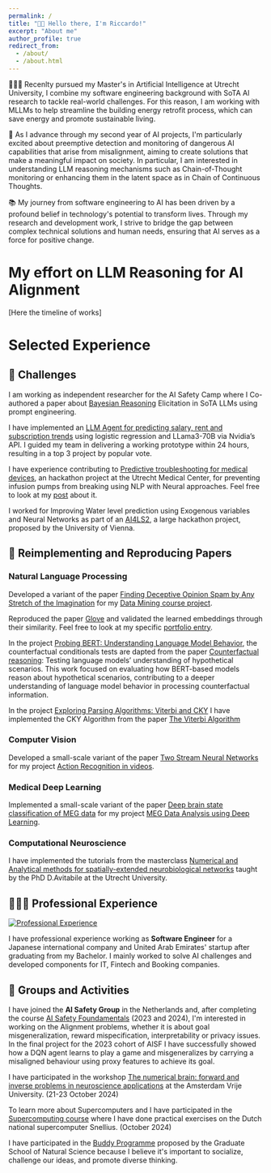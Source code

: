 ```yaml
---
permalink: /
title: "👋🏼 Hello there, I'm Riccardo!"
excerpt: "About me"
author_profile: true
redirect_from: 
  - /about/
  - /about.html
---
```


👨🏻‍💻 Recenlty pursued my Master's in Artificial Intelligence at Utrecht University, I combine my software engineering background with SoTA AI research to tackle real-world challenges. For this reason, I am working with MLLMs to help streamline the building energy retrofit process, which can save energy and promote sustainable living.

🔬 As I advance through my second year of AI projects, I'm particularly excited about preemptive detection and monitoring of dangerous AI capabilities that arise from misalignment, aiming to create solutions that make a meaningful impact on society. In particular, I am interested in understanding LLM reasoning mechanisms such as Chain-of-Thought monitoring or enhancing them in the latent space as in Chain of Continuous Thoughts.

📚 My journey from software engineering to AI has been driven by a profound belief in technology's potential to transform lives. Through my research and development work, I strive to bridge the gap between complex technical solutions and human needs, ensuring that AI serves as a force for positive change.

# My effort on LLM Reasoning for AI Alignment

[Here the timeline of works]

# Selected Experience

## 🤖 Challenges
I am working as independent researcher for the AI Safety Camp where I Co-authored a paper about [Bayesian Reasoning](https://arxiv.org/abs/2507.17951) Elicitation in SoTA LLMs using prompt engineering.

I have implemented an [LLM Agent for predicting salary, rent and subscription trends](https://www.linkedin.com/feed/update/urn:li:activity:7325902005418246155/) using logistic regression and LLama3-70B via Nvidia’s API. I guided my team in delivering a working prototype within 24 hours, resulting in a top 3 project by popular vote.

I have experience contributing to [Predictive troubleshooting for medical devices](https://eit-innovaid.eu/hackathon-challenge-d-predicting-troubleshooting-for-medical-devices/), an hackathon project at the Utrecht Medical Center, for preventing infusion pumps from breaking using NLP with Neural approaches. Feel free to look at my [post](https://www.linkedin.com/posts/riccardo-campanella_taking-part-in-my-first-hackathon-organized-activity-7134492518687092736-duVi?utm_source=share&utm_medium=member_desktop) about it.

I worked for Improving Water level prediction using Exogenous variables and Neural Networks as part of an [AI4LS2](https://taikai.network/en/gradient0/hackathons/AI4LS2), a large hackathon project, proposed by the University of Vienna. 

## 📜 Reimplementing and Reproducing Papers
### Natural Language Processing
Developed a variant of the paper [Finding Deceptive Opinion Spam by Any Stretch of the Imagination](https://arxiv.org/abs/1107.4557) for my [Data Mining course project](https://riccardocampanella.github.io/rc-homepage/portfolio/mega_dm_decptive_spam/).

Reproduced the paper [Glove](https://nlp.stanford.edu/pubs/glove.pdf) and validated the learned embeddings through their similarity. Feel free to look at my specific [portfolio entry](https://riccardocampanella.github.io/rc-homepage/portfolio/mlhvl_glove/).

In the project [Probing BERT: Understanding Language Model Behavior](https://riccardocampanella.github.io/rc-homepage/portfolio/c_Probing_BERT/), the counterfactual conditionals tests are dapted from the paper [Counterfactual reasoning](https://aclanthology.org/2023.acl-short.70.pdf): Testing language models’ understanding of hypothetical scenarios. This work focused on evaluating how BERT-based models reason about hypothetical scenarios, contributing to a deeper understanding of language model behavior in processing counterfactual information.

In the project [Exploring Parsing Algorithms: Viterbi and CKY](https://riccardocampanella.github.io/rc-homepage/portfolio/g_Viterbi_CKY/) I have implemented the CKY Algorithm from the paper [The Viterbi Algorithm](https://www2.isye.gatech.edu/~yxie77/ece587/viterbi_algorithm.pdf)

### Computer Vision
Developed a small-scale variant of the paper [Two Stream Neural Networks](https://arxiv.org/abs/1406.2199) for my project [Action Recognition in videos](https://riccardocampanella.github.io/rc-homepage/portfolio/action_recognition/).

### Medical Deep Learning
Implemented a small-scale variant of the paper [Deep brain state classification of MEG data](https://arxiv.org/abs/2007.00897) for my project [MEG Data Analysis using Deep Learning](https://riccardocampanella.github.io/rc-homepage/portfolio/meg_classification/).

### Computational Neuroscience
I have implemented the tutorials from the masterclass [Numerical and Analytical methods for spatially-extended neurobiological networks](https://riccardocampanella.github.io/rc-homepage/portfolio/ccss_neuroscience/) taught by the PhD D.Avitabile at the Utrecht University. 

## 👨🏻‍🔬 Professional Experience
[![Professional Experience](https://riccardocampanella.github.io/rc-homepage/images/ProfessionalJourney.png)](https://riccardocampanella.github.io/rc-homepage/files/ProfessionalJourney.pdf)


I have professional experience working as **Software Engineer** for a Japanese international company and United Arab Emirates' startup after graduating from my Bachelor.
I mainly worked to solve AI challenges and developed components for IT, Fintech and Booking companies.  

## 🤝 Groups and Activities
I have joined the **AI Safety Group** in the Netherlands and, after completing the course [AI Safety Foundamentals](https://aisafetyfundamentals.com/alignment/) (2023 and 2024), I'm interested in working on the Alignment problems, whether it is about goal misgeneralization, reward mispecification, interpretability or privacy issues. In the final project for the 2023 cohort of AISF I have successfully showed how a DQN agent learns to play a game and misgeneralizes by carrying a misaligned behaviour using proxy features to achieve its goal.

I have participated in the workshop [The numerical brain: forward and inverse problems in neuroscience applications](https://www.amsterdam-dynamics.nl/the-numerical-brain/) at the Amsterdam Vrije University. (21-23 October 2024)

To learn more about Supercomputers and I have participated in the [Supercomputing course](https://eurocc-netherlands.nl/) where I have done practical exercises on the Dutch national supercomputer Snellius. (October 2024)

I have participated in the [Buddy Programme](https://www.uu.nl/en/organisation/graduate-school-of-natural-sciences/great-buddies) proposed by the Graduate School of Natural Science because I believe it's important to socialize, challenge our ideas, and promote diverse thinking.

